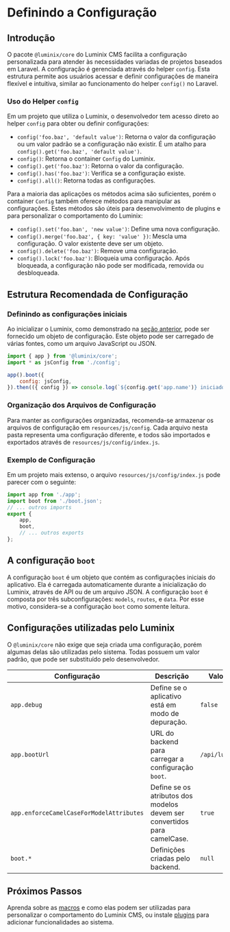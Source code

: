 # Definindo a Configuração

## Introdução

O pacote `@luminix/core` do Luminix CMS facilita a configuração personalizada para atender às necessidades variadas de projetos baseados em Laravel. A configuração é gerenciada através do helper `config`. Esta estrutura permite aos usuários acessar e definir configurações de maneira flexível e intuitiva, similar ao funcionamento do helper `config()` no Laravel.

### Uso do Helper `config`

Em um projeto que utiliza o Luminix, o desenvolvedor tem acesso direto ao helper `config` para obter ou definir configurações:

- `config('foo.baz', 'default value')`: Retorna o valor da configuração ou um valor padrão se a configuração não existir. É um atalho para `config().get('foo.baz', 'default value')`.
- `config()`: Retorna o container `Config` do Luminix.
- `config().get('foo.baz')`: Retorna o valor da configuração.
- `config().has('foo.baz')`: Verifica se a configuração existe.
- `config().all()`: Retorna todas as configurações.

Para a maioria das aplicações os métodos acima são suficientes, porém o container `Config` também oferece métodos para manipular as configurações. Estes métodos são úteis para desenvolvimento de plugins e para personalizar o comportamento do Luminix:
- `config().set('foo.ban', 'new value')`: Define uma nova configuração.
- `config().merge('foo.baz', { key: 'value' })`: Mescla uma configuração. O valor existente deve ser um objeto.
- `config().delete('foo.baz')`: Remove uma configuração.
- `config().lock('foo.baz')`: Bloqueia uma configuração. Após bloqueada, a configuração não pode ser modificada, removida ou desbloqueada.

## Estrutura Recomendada de Configuração

### Definindo as configurações iniciais

Ao inicializar o Luminix, como demonstrado na [seção anterior](./1-Inicializando-cms.md), pode ser fornecido um objeto de configuração. Este objeto pode ser carregado de várias fontes, como um arquivo JavaScript ou JSON.

```javascript
import { app } from '@luminix/core';
import * as jsConfig from './config';

app().boot({
    config: jsConfig,
}).then(({ config }) => console.log(`${config.get('app.name')} iniciado com sucesso.`));
```

### Organização dos Arquivos de Configuração

Para manter as configurações organizadas, recomenda-se armazenar os arquivos de configuração em `resources/js/config`. Cada arquivo nesta pasta representa uma configuração diferente, e todos são importados e exportados através de `resources/js/config/index.js`.

### Exemplo de Configuração

Em um projeto mais extenso, o arquivo `resources/js/config/index.js` pode parecer com o seguinte:

```javascript
import app from './app';
import boot from './boot.json';
// ... outros imports
export {
    app,
    boot,
    // ... outros exports
};
```

## A configuração `boot`

A configuração `boot` é um objeto que contém as configurações iniciais do aplicativo. Ela é carregada automaticamente durante a inicialização do Luminix, através de API ou de um arquivo JSON. A configuração `boot` é composta por três subconfigurações: `models`, `routes`, e `data`. Por esse motivo, considera-se a configuração `boot` como somente leitura.

## Configurações utilizadas pelo Luminix

O `@luminix/core` não exige que seja criada uma configuração, porém algumas delas são utilizadas pelo sistema. Todas possuem um valor padrão, que pode ser substituído pelo desenvolvedor.

| Configuração | Descrição | Valor Padrão |
| --- | --- | --- |
| `app.debug` | Define se o aplicativo está em modo de depuração. | `false` |
| `app.bootUrl` | URL do backend para carregar a configuração `boot`. | `/api/luminix/init` |
| `app.enforceCamelCaseForModelAttributes` | Define se os atributos dos modelos devem ser convertidos para camelCase. | `true` |
| `boot.*` | Definições criadas pelo backend. | `null` |

## Próximos Passos

Aprenda sobre as [macros](./1.2-Registro-de-macros.md) e como elas podem ser utilizadas para personalizar o comportamento do Luminix CMS, ou instale [plugins](./1.3-Instalando-plugins.md) para adicionar funcionalidades ao sistema.
